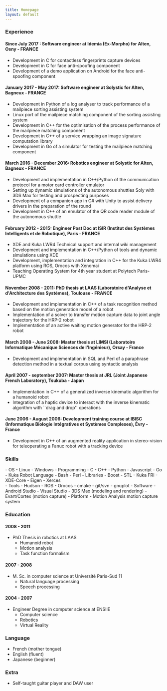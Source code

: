 ```yaml
---
title: Homepage
layout: default
---
```


### Experience

#### Since July 2017 : Software engineer at Idemia (Ex-Morpho) for Alten, Osny - FRANCE

 - Development in C for contactless fingerprints capture devices
 - Development in C for face anti-spoofing component
 - Development of a demo application on Android for the face anti-spoofing component

#### January 2017 - May 2017: Software engineer at Solystic for Alten, Bagneux - FRANCE

 - Development in Python of a log analyser to track performance of a mailpiece sorting assisting system
 - Linux port of the mailpiece matching component of the sorting assisting system
 - Development in C++ for the optimisation of the process performance of the mailpiece matching component
 - Development in C++ of a service wrapping an image signature computation library
 - Development in Go of a simulator for testing the mailpiece matching component

#### March 2016 - December 2016: Robotics engineer at Solystic for Alten, Bagneux - FRANCE

 - Development and implementation in C++/Python of the communication protocol for a motor card controller emulator
 - Setting up dynamic simulations of the autonomous shuttles Soly with 3DS Max for testing and prospecting purposes
 - Development of a companion app in C# with Unity to assist delivery drivers in the preparation of the round
 - Development in C++ of an emulator of the QR code reader module of the autonomous shuttle

#### February 2012 - 2015: Engineer Post Doc at ISIR (Institut des Systèmes Intelligents et de Robotique), Paris - FRANCE

 - XDE and Kuka LWR4 Technical support and internal wiki management
 - Development and implementation in C++/Python of tools and dynamic simulations using XDE
 - Development, implementation and integration in C++ for the Kuka LWR4 platform using ROS, Orocos with Xenomai
 - Teaching Operating System for 4th year student at Polytech Paris-UPMC

#### November 2008 - 2011: PhD thesis at LAAS (Laboratoire d'Analyse et d'Architecture des Systèmes), Toulouse - FRANCE

 - Development and implementation in C++ of a task recognition method based on the motion generation model of a robot
 - Implementation of a solver to transfer motion capture data to joint angle trajectory for the HRP-2 robot
 - Implementation of an active waiting motion generator for the HRP-2 robot

#### March 2008 - June 2008: Master thesis at LIMSI (Laboratoire Informatique Mécanique Sciences de l'Ingénieur), Orsay - France

 - Development and implementation in SQL and Perl of a paraphrase detection method in a textual corpus using syntactic analysis

#### April 2007 - september 2007: Master thesis at JRL (Joint Japanese French Laboratory), Tsukuba - Japan

 - Implementation in C++ of a generalized inverse kinematic algorithm for a humanoid robot
 - Integration of a haptic device to interact with the inverse kinematic algorithm with ``drag and drop'' operations

#### June 2006 - August 2006: Development training course at IBISC (Informatique Biologie Intégratives et Systèmes Complexes), Évry - France

 - Development in C++ of an augmented reality application in stereo-vision for teleoperating a Fanuc robot with a tracking device

### Skills
<div class="row" markdown="1">
 <div class="col-md-4" markdown="1">
 - OS
   - Linux
   - Windows
 - Programming
   - C
   - C++
   - Python
   - Javascript
   - Go
   - Kuka Robot Language
   - Bash
   - Perl
 - Libraries
   - Boost
   - STL
   - Kuka FRI
   - XDE-Core
   - Eigen
   - Xerces
 </div>
 <div class="col-md-4" markdown="1">
 - Tools
   - Hudson
   - ROS
   - Orocos
   - cmake
   - git/svn
   - gnuplot
 - Software
   - Android Studio
   - Visual Studio
   - 3DS Max (modeling and rendering)
   - Evart/Cortex (motion capture)
 - Platform
   - Motion Analysis motion capture system
 </div>
</div>

### Education

#### 2008 - 2011
 - PhD Thesis in robotics at LAAS
   - Humanoid robot
   - Motion analysis
   - Task function formalism

#### 2007 - 2008
 - M. Sc. in computer science at Université Paris-Sud 11
   - Natural language processing
   - Speech processing

#### 2004 - 2007
 - Engineer Degree in computer science at ENSIIE
   - Computer science
   - Robotics
   - Virtual Reality

### Language

 - French (mother tongue)
 - English (fluent)
 - Japanese (beginner)

### Extra

 - Self-taught guitar player and DAW user
